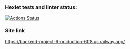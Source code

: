 ### Hexlet tests and linter status:
[![Actions Status](https://github.com/ArsenyKonkolovich/backend-project-6/workflows/hexlet-check/badge.svg)](https://github.com/ArsenyKonkolovich/backend-project-6/actions)

### Site link
https://backend-project-6-production-6ff8.up.railway.app/